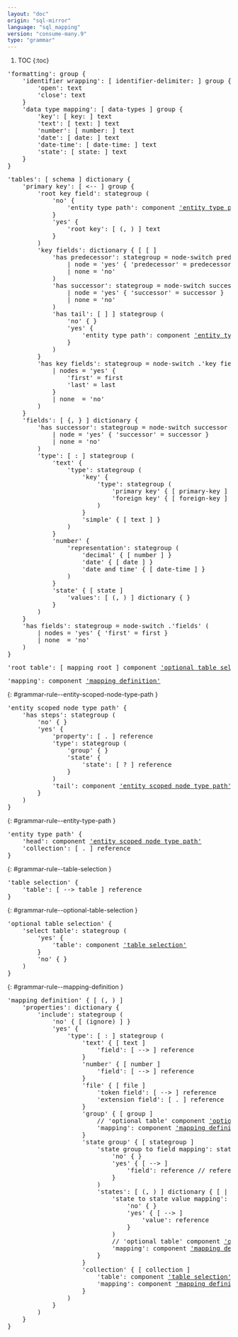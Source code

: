 ```yaml
---
layout: "doc"
origin: "sql-mirror"
language: "sql_mapping"
version: "consume-many.9"
type: "grammar"
---
```


1. TOC
{:toc}


<div class="language-js highlighter-rouge">
<div class="highlight">
<pre class="highlight language-js code-custom">
'<span class="token string">formatting</span>': group {
	'<span class="token string">identifier wrapping</span>': [ <span class="token operator">identifier-delimiter:</span> ] group {
		'<span class="token string">open</span>': text
		'<span class="token string">close</span>': text
	}
	'<span class="token string">data type mapping</span>': [ <span class="token operator">data-types</span> ] group {
		'<span class="token string">key</span>': [ <span class="token operator">key:</span> ] text
		'<span class="token string">text</span>': [ <span class="token operator">text:</span> ] text
		'<span class="token string">number</span>': [ <span class="token operator">number:</span> ] text
		'<span class="token string">date</span>': [ <span class="token operator">date:</span> ] text
		'<span class="token string">date-time</span>': [ <span class="token operator">date-time:</span> ] text
		'<span class="token string">state</span>': [ <span class="token operator">state:</span> ] text
	}
}
</pre>
</div>
</div>

<div class="language-js highlighter-rouge">
<div class="highlight">
<pre class="highlight language-js code-custom">
'<span class="token string">tables</span>': [ <span class="token operator">schema</span> ] dictionary {
	'<span class="token string">primary key</span>': [ <span class="token operator"><--</span> ] group {
		'<span class="token string">root key field</span>': stategroup (
			'<span class="token string">no</span>' {
				'<span class="token string">entity type path</span>': component <a href="#grammar-rule--entity-type-path">'entity type path'</a>
			}
			'<span class="token string">yes</span>' {
				'<span class="token string">root key</span>': [ <span class="token operator">(</span>, <span class="token operator">)</span> ] text
			}
		)
		'<span class="token string">key fields</span>': dictionary { [ <span class="token operator">[</span> ]
			'<span class="token string">has predecessor</span>': stategroup = node-switch predecessor (
				| node = '<span class="token string">yes</span>' { '<span class="token string">predecessor</span>' = predecessor }
				| none = '<span class="token string">no</span>'
			)
			'<span class="token string">has successor</span>': stategroup = node-switch successor (
				| node = '<span class="token string">yes</span>' { '<span class="token string">successor</span>' = successor }
				| none = '<span class="token string">no</span>'
			)
			'<span class="token string">has tail</span>': [ <span class="token operator">]</span> ] stategroup (
				'<span class="token string">no</span>' { }
				'<span class="token string">yes</span>' {
					'<span class="token string">entity type path</span>': component <a href="#grammar-rule--entity-type-path">'entity type path'</a>
				}
			)
		}
		'<span class="token string">has key fields</span>': stategroup = node-switch .'<span class="token string">key fields</span>' (
			| nodes = '<span class="token string">yes</span>' {
				'<span class="token string">first</span>' = first
				'<span class="token string">last</span>' = last
			}
			| none  = '<span class="token string">no</span>'
		)
	}
	'<span class="token string">fields</span>': [ <span class="token operator">{</span>, <span class="token operator">}</span> ] dictionary {
		'<span class="token string">has successor</span>': stategroup = node-switch successor (
			| node = '<span class="token string">yes</span>' { '<span class="token string">successor</span>' = successor }
			| none = '<span class="token string">no</span>'
		)
		'<span class="token string">type</span>': [ <span class="token operator">:</span> ] stategroup (
			'<span class="token string">text</span>' {
				'<span class="token string">type</span>': stategroup (
					'<span class="token string">key</span>' {
						'<span class="token string">type</span>': stategroup (
							'<span class="token string">primary key</span>' { [ <span class="token operator">primary-key</span> ] }
							'<span class="token string">foreign key</span>' { [ <span class="token operator">foreign-key</span> ] }
						)
					}
					'<span class="token string">simple</span>' { [ <span class="token operator">text</span> ] }
				)
			}
			'<span class="token string">number</span>' {
				'<span class="token string">representation</span>': stategroup (
					'<span class="token string">decimal</span>' { [ <span class="token operator">number</span> ] }
					'<span class="token string">date</span>' { [ <span class="token operator">date</span> ] }
					'<span class="token string">date and time</span>' { [ <span class="token operator">date-time</span> ] }
				)
			}
			'<span class="token string">state</span>' { [ <span class="token operator">state</span> ]
				'<span class="token string">values</span>': [ <span class="token operator">(</span>, <span class="token operator">)</span> ] dictionary { }
			}
		)
	}
	'<span class="token string">has fields</span>': stategroup = node-switch .'<span class="token string">fields</span>' (
		| nodes = '<span class="token string">yes</span>' { '<span class="token string">first</span>' = first }
		| none  = '<span class="token string">no</span>'
	)
}
</pre>
</div>
</div>

<div class="language-js highlighter-rouge">
<div class="highlight">
<pre class="highlight language-js code-custom">
'<span class="token string">root table</span>': [ <span class="token operator">mapping</span> <span class="token operator">root</span> ] component <a href="#grammar-rule--optional-table-selection">'optional table selection'</a>
</pre>
</div>
</div>

<div class="language-js highlighter-rouge">
<div class="highlight">
<pre class="highlight language-js code-custom">
'<span class="token string">mapping</span>': component <a href="#grammar-rule--mapping-definition">'mapping definition'</a>
</pre>
</div>
</div>

{: #grammar-rule--entity-scoped-node-type-path }
<div class="language-js highlighter-rouge">
<div class="highlight">
<pre class="highlight language-js code-custom">
'<span class="token string">entity scoped node type path</span>' {
	'<span class="token string">has steps</span>': stategroup (
		'<span class="token string">no</span>' { }
		'<span class="token string">yes</span>' {
			'<span class="token string">property</span>': [ <span class="token operator">.</span> ] reference
			'<span class="token string">type</span>': stategroup (
				'<span class="token string">group</span>' { }
				'<span class="token string">state</span>' {
					'<span class="token string">state</span>': [ <span class="token operator">?</span> ] reference
				}
			)
			'<span class="token string">tail</span>': component <a href="#grammar-rule--entity-scoped-node-type-path">'entity scoped node type path'</a>
		}
	)
}
</pre>
</div>
</div>

{: #grammar-rule--entity-type-path }
<div class="language-js highlighter-rouge">
<div class="highlight">
<pre class="highlight language-js code-custom">
'<span class="token string">entity type path</span>' {
	'<span class="token string">head</span>': component <a href="#grammar-rule--entity-scoped-node-type-path">'entity scoped node type path'</a>
	'<span class="token string">collection</span>': [ <span class="token operator">.</span> ] reference
}
</pre>
</div>
</div>

{: #grammar-rule--table-selection }
<div class="language-js highlighter-rouge">
<div class="highlight">
<pre class="highlight language-js code-custom">
'<span class="token string">table selection</span>' {
	'<span class="token string">table</span>': [ <span class="token operator">--></span> <span class="token operator">table</span> ] reference
}
</pre>
</div>
</div>

{: #grammar-rule--optional-table-selection }
<div class="language-js highlighter-rouge">
<div class="highlight">
<pre class="highlight language-js code-custom">
'<span class="token string">optional table selection</span>' {
	'<span class="token string">select table</span>': stategroup (
		'<span class="token string">yes</span>' {
			'<span class="token string">table</span>': component <a href="#grammar-rule--table-selection">'table selection'</a>
		}
		'<span class="token string">no</span>' { }
	)
}
</pre>
</div>
</div>

{: #grammar-rule--mapping-definition }
<div class="language-js highlighter-rouge">
<div class="highlight">
<pre class="highlight language-js code-custom">
'<span class="token string">mapping definition</span>' { [ <span class="token operator">(</span>, <span class="token operator">)</span> ]
	'<span class="token string">properties</span>': dictionary {
		'<span class="token string">include</span>': stategroup (
			'<span class="token string">no</span>' { [ <span class="token operator">(ignore)</span> ] }
			'<span class="token string">yes</span>' {
				'<span class="token string">type</span>': [ <span class="token operator">:</span> ] stategroup (
					'<span class="token string">text</span>' { [ <span class="token operator">text</span> ]
						'<span class="token string">field</span>': [ <span class="token operator">--></span> ] reference
					}
					'<span class="token string">number</span>' { [ <span class="token operator">number</span> ]
						'<span class="token string">field</span>': [ <span class="token operator">--></span> ] reference
					}
					'<span class="token string">file</span>' { [ <span class="token operator">file</span> ]
						'<span class="token string">token field</span>': [ <span class="token operator">--></span> ] reference
						'<span class="token string">extension field</span>': [ <span class="token operator">.</span> ] reference
					}
					'<span class="token string">group</span>' { [ <span class="token operator">group</span> ]
						// '<span class="token string">optional table</span>' component <a href="#grammar-rule--optional-table-selection">'optional table selection'</a>
						'<span class="token string">mapping</span>': component <a href="#grammar-rule--mapping-definition">'mapping definition'</a>
					}
					'<span class="token string">state group</span>' { [ <span class="token operator">stategroup</span> ]
						'<span class="token string">state group to field mapping</span>': stategroup (
							'<span class="token string">no</span>' { }
							'<span class="token string">yes</span>' { [ <span class="token operator">--></span> ]
								'<span class="token string">field</span>': reference // reference !&'<span class="token string">table</span>'.'<span class="token string">fields</span>'
							}
						)
						'<span class="token string">states</span>': [ <span class="token operator">(</span>, <span class="token operator">)</span> ] dictionary { [ <span class="token operator">|</span> ]
							'<span class="token string">state to state value mapping</span>': stategroup (
								'<span class="token string">no</span>' { }
								'<span class="token string">yes</span>' { [ <span class="token operator">--></span> ]
									'<span class="token string">value</span>': reference
								}
							)
							// '<span class="token string">optional table</span>' component <a href="#grammar-rule--optional-table-selection">'optional table selection'</a>
							'<span class="token string">mapping</span>': component <a href="#grammar-rule--mapping-definition">'mapping definition'</a>
						}
					}
					'<span class="token string">collection</span>' { [ <span class="token operator">collection</span> ]
						'<span class="token string">table</span>': component <a href="#grammar-rule--table-selection">'table selection'</a>
						'<span class="token string">mapping</span>': component <a href="#grammar-rule--mapping-definition">'mapping definition'</a>
					}
				)
			}
		)
	}
}
</pre>
</div>
</div>
